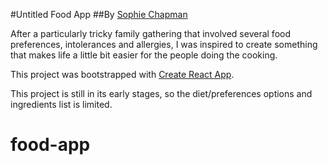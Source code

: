 #Untitled Food App
##By [Sophie Chapman](https://twitter.com/sophiecantype)

After a particularly tricky family gathering that involved several food preferences, intolerances and allergies, I was inspired to create something that makes life a little bit easier for the people doing the cooking.

This project was bootstrapped with [Create React App](https://github.com/facebook/create-react-app).

This project is still in its early stages, so the diet/preferences options and ingredients list is limited.
# food-app
